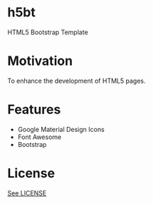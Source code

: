 # h5bt

HTML5 Bootstrap Template

# Motivation

To enhance the development of HTML5 pages. 

# Features

* Google Material Design Icons
* Font Awesome 
* Bootstrap 

# License

[See LICENSE](https://github.com/CookiesNCream/h5bt/blob/master/LICENSE.md)
